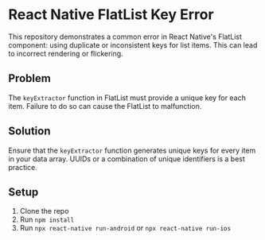 # React Native FlatList Key Error

This repository demonstrates a common error in React Native's FlatList component: using duplicate or inconsistent keys for list items. This can lead to incorrect rendering or flickering.

## Problem

The `keyExtractor` function in FlatList must provide a unique key for each item. Failure to do so can cause the FlatList to malfunction.

## Solution

Ensure that the `keyExtractor` function generates unique keys for every item in your data array.  UUIDs or a combination of unique identifiers is a best practice.

## Setup

1. Clone the repo
2. Run `npm install`
3. Run `npx react-native run-android` or `npx react-native run-ios`

